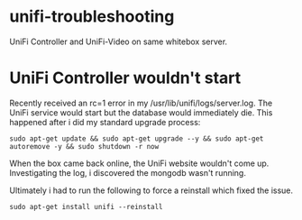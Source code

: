 # unifi-troubleshooting

UniFi Controller and UniFi-Video on same whitebox server.

# UniFi Controller wouldn't start

Recently received an rc=1 error in my /usr/lib/unifi/logs/server.log.  The UniFi service would start but the database would immediately die.
This happened after i did my standard upgrade process:
```
sudo apt-get update && sudo apt-get upgrade --y && sudo apt-get autoremove -y && sudo shutdown -r now
```
When the box came back online, the UniFi website wouldn't come up.  Investigating the log, i discovered the mongodb wasn't running.

Ultimately i had to run the following to force a reinstall which fixed the issue.
```
sudo apt-get install unifi --reinstall
```

